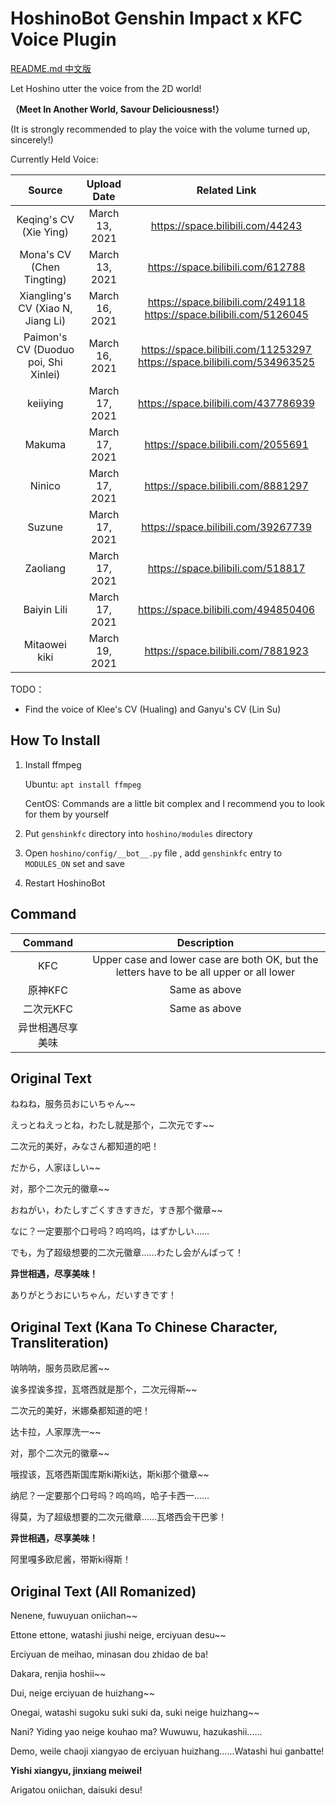 # HoshinoBot Genshin Impact x KFC Voice Plugin

[README.md 中文版](https://github.com/GirlKiller512/HoshinoBot_GenshinKFC/blob/main/README.md)

Let Hoshino utter the voice from the 2D world!

**（Meet In Another World, Savour Deliciousness!）**

(It is strongly recommended to play the voice with the volume turned up, sincerely!)

Currently Held Voice:

|                Source                |  Upload Date   |                         Related Link                         |
| :----------------------------------: | :------------: | :----------------------------------------------------------: |
|        Keqing's CV (Xie Ying)        | March 13, 2021 |               https://space.bilibili.com/44243               |
|      Mona's CV (Chen Tingting)       | March 13, 2021 |              https://space.bilibili.com/612788               |
|  Xiangling's CV (Xiao N, Jiang Li)   | March 16, 2021 | https://space.bilibili.com/249118 https://space.bilibili.com/5126045 |
| Paimon's CV (Duoduo poi, Shi Xinlei) | March 16, 2021 | https://space.bilibili.com/11253297 https://space.bilibili.com/534963525 |
|               keiiying               | March 17, 2021 |             https://space.bilibili.com/437786939             |
|                Makuma                | March 17, 2021 |              https://space.bilibili.com/2055691              |
|                Ninico                | March 17, 2021 |              https://space.bilibili.com/8881297              |
|                Suzune                | March 17, 2021 |             https://space.bilibili.com/39267739              |
|               Zaoliang               | March 17, 2021 |              https://space.bilibili.com/518817               |
|             Baiyin Lili              | March 17, 2021 |             https://space.bilibili.com/494850406             |
|            Mitaowei kiki             | March 19, 2021 |              https://space.bilibili.com/7881923              |

TODO：

- Find the voice of Klee's CV (Hualing) and Ganyu's CV (Lin Su)

## How To Install

1. Install ffmpeg

   Ubuntu: `apt install ffmpeg`

   CentOS: Commands are a little bit complex and I recommend you to look for them by yourself

2. Put  `genshinkfc` directory into `hoshino/modules` directory

3. Open `hoshino/config/__bot__.py` file , add `genshinkfc` entry to `MODULES_ON` set and save

4. Restart HoshinoBot

## Command

|     Command      |                         Description                          |
| :--------------: | :----------------------------------------------------------: |
|       KFC        | Upper case and lower case are both OK, but the letters have to be all upper or all lower |
|     原神KFC      |                        Same as above                         |
|    二次元KFC     |                        Same as above                         |
| 异世相遇尽享美味 |                                                              |

## Original Text

ねねね，服务员おにいちゃん~~

えっとねえっとね，わたし就是那个，二次元です~~

二次元的美好，みなさん都知道的吧！

だから，人家ほしい~~

对，那个二次元的徽章~~

おねがい，わたしすごくすきすきだ，すき那个徽章~~

なに？一定要那个口号吗？呜呜呜，はずかしい……

でも，为了超级想要的二次元徽章……わたし会がんばって！

**异世相遇，尽享美味！**

ありがとうおにいちゃん，だいすきです！

## Original Text (Kana To Chinese Character, Transliteration)

呐呐呐，服务员欧尼酱~~

诶多捏诶多捏，瓦塔西就是那个，二次元得斯~~

二次元的美好，米娜桑都知道的吧！

达卡拉，人家厚洗一~~

对，那个二次元的徽章~~

哦捏该，瓦塔西斯国库斯ki斯ki达，斯ki那个徽章~~

纳尼？一定要那个口号吗？呜呜呜，哈子卡西一……

得莫，为了超级想要的二次元徽章……瓦塔西会干巴爹！

**异世相遇，尽享美味！**

阿里嘎多欧尼酱，带斯ki得斯！

## Original Text (All Romanized)

Nenene, fuwuyuan oniichan~~

Ettone ettone, watashi jiushi neige, erciyuan desu~~

Erciyuan de meihao, minasan dou zhidao de ba!

Dakara, renjia hoshii~~

Dui, neige erciyuan de huizhang~~

Onegai, watashi sugoku suki suki da, suki neige huizhang~~

Nani? Yiding yao neige kouhao ma? Wuwuwu, hazukashii......

Demo, weile chaoji xiangyao de erciyuan huizhang......Watashi hui ganbatte!

**Yishi xiangyu, jinxiang meiwei!**

Arigatou oniichan, daisuki desu!
